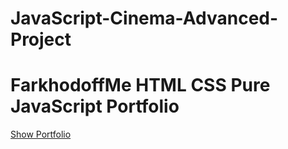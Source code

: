 # JavaScript-Cinema-Advanced-Project
<h1>FarkhodoffMe HTML CSS Pure JavaScript Portfolio</h1>
<a href="https://farkhodoff-me-series-advanced-portfolio.netlify.app">Show Portfolio</a>
